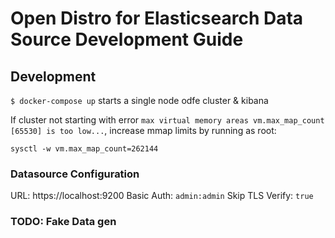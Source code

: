 # Open Distro for Elasticsearch Data Source Development Guide

## Development

`$ docker-compose up` starts a single node odfe cluster & kibana

If cluster not starting with error `max virtual memory areas vm.max_map_count [65530] is too low...`, increase mmap limits by running as root:

```
sysctl -w vm.max_map_count=262144
```

### Datasource Configuration

URL: https://localhost:9200
Basic Auth: `admin:admin`
Skip TLS Verify: `true`

### TODO: Fake Data gen
